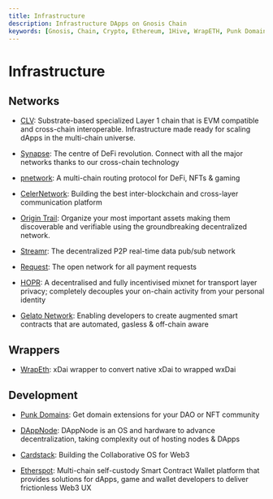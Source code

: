 ```yaml
---
title: Infrastructure 
description: Infrastructure DApps on Gnosis Chain
keywords: [Gnosis, Chain, Crypto, Ethereum, 1Hive, WrapETH, Punk Domains, Origin Trail, Streamr Network, Orchid, Colony, Hopr, DAppNode, Circles, Cardstack, Request]
---
```


# Infrastructure

## Networks

* [CLV](https://clv.org/): Substrate-based specialized Layer 1 chain that is EVM compatible and cross-chain interoperable. Infrastructure made ready for scaling dApps in the multi-chain universe.

* [Synapse](https://synapse.network): The centre of DeFi revolution. Connect with all the major networks thanks to our cross-chain technology

* [pnetwork](https://p.network/): A multi-chain routing protocol for DeFi, NFTs & gaming 

* [CelerNetwork](https://celer.network): Building the best inter-blockchain and cross-layer communication platform

* [Origin Trail](https://origintrail.io/): Organize your most important assets making them discoverable and verifiable using the groundbreaking decentralized network.

* [Streamr](https://streamr.network): The decentralized P2P real-time data pub/sub network

* [Request](https://request.network): The open network for all payment requests 

* [HOPR](https://hoprnet.org): A decentralised and fully incentivised mixnet for transport layer privacy; completely decouples your on-chain activity from your personal identity

* [Gelato Network](https://www.gelato.network/): Enabling developers to create augmented smart contracts
that are automated, gasless & off-chain aware

## Wrappers

* [WrapEth](https://wrapeth.com/): xDai wrapper to convert native xDai to wrapped wxDai

## Development

* [Punk Domains](https://punk.domains): Get domain extensions for your DAO or NFT community

* [DAppNode](https://dappnode.io): DAppNode is an OS and hardware to advance decentralization, taking complexity out of hosting nodes & DApps

* [Cardstack](https://cardstack.com): Building the Collaborative OS for Web3

* [Etherspot](https://etherspot.io): Multi-chain self-custody Smart Contract Wallet platform that provides solutions for dApps, game and wallet developers to deliver frictionless Web3 UX
